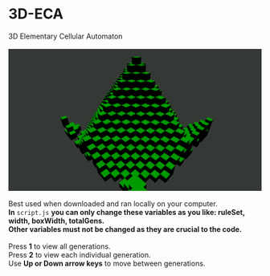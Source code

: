 # 3D-ECA
3D Elementary Cellular Automaton\
\
![Preview](preview.png)

Best used when downloaded and ran locally on your computer.\
**In** ```script.js``` **you can only change these variables as you like: ruleSet, width, boxWidth, totalGens.**\
**Other variables must not be changed as they are crucial to the code.**\
\
Press **1** to view all generations.\
Press **2** to view each individual generation.\
Use **Up or Down arrow keys** to move between generations.
